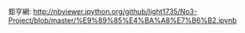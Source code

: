 
鉅亨網:
http://nbviewer.ipython.org/github/light1735/No3-Project/blob/master/%E9%89%85%E4%BA%A8%E7%B6%B2.ipynb
